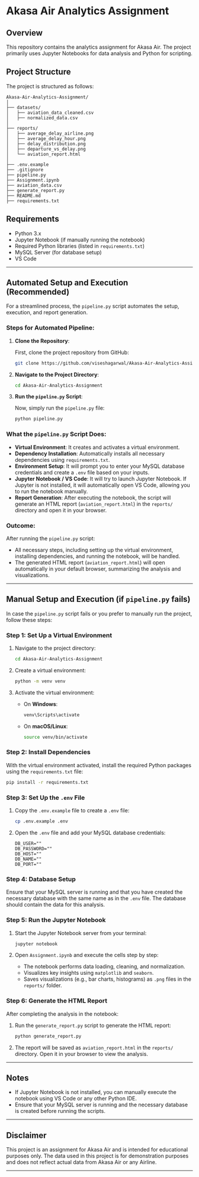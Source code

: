 # Akasa Air Analytics Assignment

## Overview

This repository contains the analytics assignment for Akasa Air. The project primarily uses Jupyter Notebooks for data analysis and Python for scripting.

## Project Structure

The project is structured as follows:

```plaintext
Akasa-Air-Analytics-Assignment/
│
├── datasets/
│   ├── aviation_data_cleaned.csv
│   ├── normalized_data.csv
│
├── reports/
│   ├── average_delay_airline.png
│   ├── average_delay_hour.png
│   ├── delay_distribution.png
│   ├── departure_vs_delay.png
│   └── aviation_report.html
│
├── .env.example
├── .gitignore
├── pipeline.py
├── Assignment.ipynb
├── aviation_data.csv
├── generate_report.py
├── README.md
├── requirements.txt
```

## Requirements

- Python 3.x
- Jupyter Notebook (if manually running the notebook)
- Required Python libraries (listed in `requirements.txt`)
- MySQL Server (for database setup)
- VS Code

---

## Automated Setup and Execution (Recommended)

For a streamlined process, the `pipeline.py` script automates the setup, execution, and report generation.

### Steps for Automated Pipeline:

1. **Clone the Repository**:

   First, clone the project repository from GitHub:

   ```bash
   git clone https://github.com/viseshagarwal/Akasa-Air-Analytics-Assignment.git
   ```

2. **Navigate to the Project Directory**:

   ```bash
   cd Akasa-Air-Analytics-Assignment
   ```

3. **Run the `pipeline.py` Script**:

   Now, simply run the `pipeline.py` file:

   ```bash
   python pipeline.py
   ```

### What the `pipeline.py` Script Does:

- **Virtual Environment**: It creates and activates a virtual environment.
- **Dependency Installation**: Automatically installs all necessary dependencies using `requirements.txt`.
- **Environment Setup**: It will prompt you to enter your MySQL database credentials and create a `.env` file based on your inputs.
- **Jupyter Notebook / VS Code**: It will try to launch Jupyter Notebook. If Jupyter is not installed, it will automatically open VS Code, allowing you to run the notebook manually.
- **Report Generation**: After executing the notebook, the script will generate an HTML report (`aviation_report.html`) in the `reports/` directory and open it in your browser.

### Outcome:

After running the `pipeline.py` script:

- All necessary steps, including setting up the virtual environment, installing dependencies, and running the notebook, will be handled.
- The generated HTML report (`aviation_report.html`) will open automatically in your default browser, summarizing the analysis and visualizations.

---

## Manual Setup and Execution (if `pipeline.py` fails)

In case the `pipeline.py` script fails or you prefer to manually run the project, follow these steps:

### Step 1: **Set Up a Virtual Environment**

1. Navigate to the project directory:

   ```bash
   cd Akasa-Air-Analytics-Assignment
   ```

2. Create a virtual environment:

   ```bash
   python -m venv venv
   ```

3. Activate the virtual environment:

   - On **Windows**:
     ```bash
     venv\Scripts\activate
     ```
   - On **macOS/Linux**:
     ```bash
     source venv/bin/activate
     ```

### Step 2: **Install Dependencies**

With the virtual environment activated, install the required Python packages using the `requirements.txt` file:

```bash
pip install -r requirements.txt
```

### Step 3: **Set Up the `.env` File**

1. Copy the `.env.example` file to create a `.env` file:

   ```bash
   cp .env.example .env
   ```

2. Open the `.env` file and add your MySQL database credentials:
   ```plaintext
   DB_USER=""
   DB_PASSWORD=""
   DB_HOST=""
   DB_NAME=""
   DB_PORT=""
   ```

### Step 4: **Database Setup**

Ensure that your MySQL server is running and that you have created the necessary database with the same name as in the `.env` file. The database should contain the data for this analysis.

### Step 5: **Run the Jupyter Notebook**

1. Start the Jupyter Notebook server from your terminal:

   ```bash
   jupyter notebook
   ```

2. Open `Assignment.ipynb` and execute the cells step by step:
   - The notebook performs data loading, cleaning, and normalization.
   - Visualizes key insights using `matplotlib` and `seaborn`.
   - Saves visualizations (e.g., bar charts, histograms) as `.png` files in the `reports/` folder.

### Step 6: **Generate the HTML Report**

After completing the analysis in the notebook:

1. Run the `generate_report.py` script to generate the HTML report:

   ```bash
   python generate_report.py
   ```

2. The report will be saved as `aviation_report.html` in the `reports/` directory. Open it in your browser to view the analysis.

---

## Notes

- If Jupyter Notebook is not installed, you can manually execute the notebook using VS Code or any other Python IDE.
- Ensure that your MySQL server is running and the necessary database is created before running the scripts.

---

## Disclaimer

This project is an assignment for Akasa Air and is intended for educational purposes only. The data used in this project is for demonstration purposes and does not reflect actual data from Akasa Air or any Airline.

---
